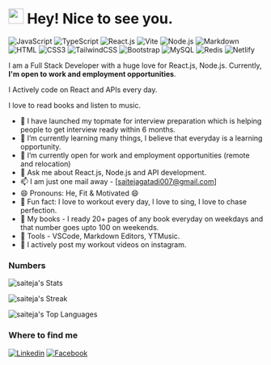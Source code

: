 <h1><img src="https://emojis.slackmojis.com/emojis/images/1531849430/4246/blob-sunglasses.gif?1531849430" width="30"/> Hey! Nice to see you.</h1>

![JavaScript](https://img.shields.io/badge/JavaScript-F7DF1E?style=flat-square&logo=javascript&logoColor=black)
![TypeScript](https://img.shields.io/badge/TypeScript-007ACC?style=flat-square&logo=typescript&logoColor=white)
![React.js](https://img.shields.io/badge/React.js-0081CB?style=flat-square&logo=react&logoColor=61DAFB)
![Vite](https://img.shields.io/badge/Vite-593D88?style=flat-square&logo=vite&logoColor=white)
![Node.js](https://img.shields.io/badge/Node.js-43853D?style=flat-square&logo=node.js&logoColor=white)
![Markdown](https://img.shields.io/badge/Markdown-000000?style=flat-square&logo=markdown&logoColor=white)
![HTML](https://img.shields.io/badge/HTML5-E34F26?style=flat-square&logo=html5&logoColor=white)
![CSS3](https://img.shields.io/badge/CSS3-1572B6?style=flat-square&logo=css3&logoColor=white)
![TailwindCSS](https://img.shields.io/badge/Tailwind_CSS-38B2AC?style=flat-square&logo=tailwind-css&logoColor=white)
![Bootstrap](https://img.shields.io/badge/Bootstrap-563D7C?style=flat-square&logo=bootstrap&logoColor=white)
![MySQL](https://img.shields.io/badge/MySQL-005C84?style=flat-square&logo=mysql&logoColor=white)
![Redis](https://img.shields.io/badge/redis-%23DD0031.svg?&style=flat-square&logo=redis&logoColor=white)
![Netlify](https://img.shields.io/badge/Netlify-00C7B7?style=flat-square&logo=netlify&logoColor=white)

I am a Full Stack Developer with a huge love for React.js, Node.js. Currently, **I'm open to work and employment opportunities**.

I Actively code on React and APIs every day.

I love to read books and listen to music.

- 🔭 I have launched my topmate for interview preparation which is helping people to get interview ready within 6 months.
- 🌱 I’m currently learning many things, I believe that everyday is a learning opportunity.
- 👯 I’m currently open for work and employment opportunities (remote and relocation)
- 💬 Ask me about  React.js, Node.js and API development.
- 📫 I am just one mail away - [saitejagatadi007@gmail.com]
- 😄 Pronouns: He, Fit & Motivated 😄
- :partying_face: Fun fact: I love to workout every day, I love to sing, I love to chase perfection.
- :book: My books - I ready 20+ pages of any book everyday on weekdays and that number goes upto 100 on weekends.
- :wrench: Tools - VSCode, Markdown Editors, YTMusic.
- :busts_in_silhouette: I actively post my workout videos on instagram.

### Numbers
![saiteja's Stats](https://github-readme-stats.vercel.app/api?username=saiteja-gatadi1996&theme=darcula&show_icons=true&hide_border=true&count_private=true)

![saiteja's Streak](https://github-readme-streak-stats.herokuapp.com/?user=saiteja-gatadi1996&theme=darcula&hide_border=true)

![saiteja's Top Languages](https://github-readme-stats.vercel.app/api/top-langs/?username=saiteja-gatadi1996&theme=darcula&show_icons=true&hide_border=true&layout=compact)

### Where to find me

[![Linkedin](https://img.shields.io/badge/LinkedIn-0077B5?style=flat-square&logo=linkedin&logoColor=white)](https://www.linkedin.com/in/saitejagatadi/) 
[![Facebook](https://img.shields.io/badge/Facebook-1877F2?style=flat-square&logo=facebook&logoColor=white)](https://m.facebook.com/people/SaiTeja-Gatadi/100004839918411/)
